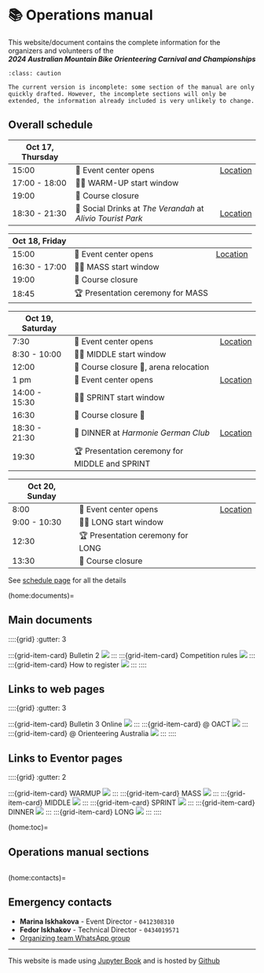 # 📚 Operations manual

This website/document contains the complete information for the organizers and volunteers of the  
***2024 Australian Mountain Bike Orienteering Carnival and Championships***

```{admonition} Preliminary version
:class: caution

The current version is incomplete: some section of the manual are only quickly drafted. However, the incomplete sections will only be extended, the information already included is very unlikely to change.
```

## Overall schedule

| **Oct 17, Thursday** | | |
|--|--|--|
| 15:00 | 🎪 Event center opens | [Location](https://maps.app.goo.gl/RkufTrcQbvMn9bMF6) |
| 17:00 - 18:00 | 🚴‍♀️ WARM-UP start window | |
| 19:00 | 🏁 Course closure | |
| 18:30 - 21:30 | 🍷 Social Drinks at *The Verandah* at *Alivio Tourist Park* | [Location](https://maps.app.goo.gl/Wte5veujM1qiDF4T9) |

| **Oct 18, Friday** | | |
|--|--|--|
| 15:00 | 🎪 Event center opens | [Location](https://maps.app.goo.gl/caWZitWLByRsVxT79) |
| 16:30 - 17:00 | 🚴‍♀️ MASS start window | |
| 19:00 | 🏁 Course closure | |
| 18:45 | 🏆 Presentation ceremony for MASS | |

| **Oct 19, Saturday** | | |
|--|--|--|
| 7:30 | 🎪 Event center opens | [Location](https://maps.app.goo.gl/2cXzt4ywia9G6Hj77) |
| 8:30 - 10:00 | 🚴‍♀️ MIDDLE start window | |
| 12:00 | 🏁 Course closure 🏁, arena relocation | |
| 1 pm | 🎪 Event center opens | [Location](https://maps.app.goo.gl/PX7dE2mznda9W7Q49) |
| 14:00 - 15:30 | 🚴‍♀️ SPRINT start window | |
| 16:30 | 🏁 Course closure 🏁 | |
| 18:30 - 21:30 | 🍷 DINNER at *Harmonie German Club* | [Location](https://maps.app.goo.gl/RzJVPCCobYroMax18) |
| 19:30 | 🏆 Presentation ceremony for MIDDLE and SPRINT | |

| **Oct 20, Sunday** | | |
|--|--|--|
| 8:00 | 🎪 Event center opens | [Location](https://maps.app.goo.gl/UvWwtsQ32WtoRC1T6) |
| 9:00 - 10:30 | 🚴‍♀️ LONG start window | |
| 12:30 | 🏆 Presentation ceremony for LONG | |
| 13:30 | 🏁 Course closure | |

See [schedule page](01.schedule.md) for all the details


(home:documents)=
## Main documents

::::{grid}
:gutter: 3

:::{grid-item-card} Bulletin 2
<a href="_static/pdf/bulletin2.pdf"><img src="_static/pdf/bulletin2_front.png"></a>
:::
:::{grid-item-card} Competition rules
<a href="_static/pdf/209-2024MountainBikeOrienteeringCompetitionRules-OperationsGuideEd6.pdf"><img src="_static/pdf/209-2024MountainBikeOrienteeringCompetitionRules-OperationsGuideEd6_front.png"></a>
:::
:::{grid-item-card} How to register
<a href="_static/pdf/How-to-register-at-EVENTOR.pdf"><img src="_static/pdf/How-to-register.png"></a>
:::
::::

## Links to web pages

::::{grid}
:gutter: 3

:::{grid-item-card} Bulletin 3 Online
<a href="https://docs.google.com/document/d/1wwht_mry4evapyWD3GVPYX5D3rnNsPMb9IQBj2Z0tBk/edit?usp=sharing"><img src="_static/pdf/bulletin3_online.png"></a>
:::
:::{grid-item-card} @ OACT
<a href="https://act.orienteering.asn.au/event-series/mountain-bike-orienteering/2024-australian-mtbo-championships/" target=_blank><img src="_static/pdf/oact_web.png"></a>
:::
:::{grid-item-card} @ Orienteering Australia
<a href="https://ausmtbochamps2024.orienteering.asn.au/" target=_blank><img src="_static/pdf/orienteering_aus_web.png"></a>
:::
::::

## Links to Eventor pages

::::{grid}
:gutter: 2

:::{grid-item-card} WARMUP
<a href="https://eventor.orienteering.asn.au/Events/Show/19686" target=_blank><img src="_static/pdf/eventor.png"></a>
:::
:::{grid-item-card} MASS
<a href="https://eventor.orienteering.asn.au/Events/Show/19100" target=_blank><img src="_static/pdf/eventor.png"></a>
:::
:::{grid-item-card} MIDDLE
<a href="https://eventor.orienteering.asn.au/Events/Show/19101" target=_blank><img src="_static/pdf/eventor.png"></a>
:::
:::{grid-item-card} SPRINT
<a href="https://eventor.orienteering.asn.au/Events/Show/19102" target=_blank><img src="_static/pdf/eventor.png"></a>
:::
:::{grid-item-card} DINNER
<a href="https://eventor.orienteering.asn.au/Events/Show/19687" target=_blank><img src="_static/pdf/eventor.png"></a>
:::
:::{grid-item-card} LONG
<a href="https://eventor.orienteering.asn.au/Events/Show/19103" target=_blank><img src="_static/pdf/eventor.png"></a>
:::
::::


(home:toc)=
## Operations manual sections

```{tableofcontents}
```

(home:contacts)=
## Emergency contacts

- **Marina Iskhakova** - Event Director - `0412308310`
- **Fedor Iskhakov** - Technical Director - `0434019571`
- [Organizing team WhatsApp group](https://chat.whatsapp.com/FrbzM8oWHClJEl05EylQBj)

---

This website is made using [Jupyter Book](https://jupyterbook.org/en/stable/intro.html) and is hosted by [Github](https://github.com/fediskhakov/mtbo2024champ)
